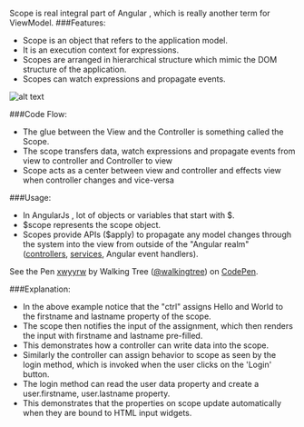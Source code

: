 Scope is  real integral part of Angular , which is really another term for  ViewModel.
###Features:
* Scope is an object that refers to the application model.
* It is an execution context for expressions. 
* Scopes are arranged in hierarchical structure which mimic the DOM structure of the application.
* Scopes can watch expressions and propagate events.

![alt text](http://csharpcorner.mindcrackerinc.netdna-cdn.com/UploadFile/dev4634/scope-in-angular-js-for-begineers/Images/scope1.jpg "MVC")


###Code Flow:
*	The glue between the View and the Controller is something called the Scope.
*	The scope transfers data, watch expressions and propagate events from view to controller and Controller to view
*	Scope acts as a center between view and controller and effects view when controller changes and vice-versa

###Usage:
* In AngularJs , lot of objects or variables that start with $. 
* $scope represents the scope object.
*	Scopes provide APIs ($apply) to propagate any model changes through the system into the view from outside of the "Angular realm" (<a class="x-grid-item"  href='/slidedeck/#1. Overview/2 Core-Concepts/13. Controller' target="_blank">controllers</a>, <a class="x-grid-item"  href='/slidedeck/#1. Overview/2 Core-Concepts/17. Service' target="_blank">services</a>, Angular event handlers).

<p data-height="268" data-theme-id="0" data-slug-hash="xwyyrw" data-default-tab="result" data-user="walkingtree" class='codepen'>See the Pen <a href='http://codepen.io/walkingtree/pen/xwyyrw/'>xwyyrw</a> by Walking Tree (<a href='http://codepen.io/walkingtree'>@walkingtree</a>) on <a href='http://codepen.io'>CodePen</a>.</p><script async src="//assets.codepen.io/assets/embed/ei.js"></script>

###Explanation:
*	In the above example notice that the "ctrl" assigns Hello and World to the firstname and lastname property of the scope.
*	The scope then notifies the input of the assignment, which then renders the input with firstname and lastname  pre-filled.
*	This demonstrates how a controller can write data into the scope.	
*	Similarly the controller can assign behavior to scope as seen by the login method, which is invoked when the user clicks on the 'Login' button.
*	The login method can read the user data property and create a user.firstname, user.lastname  property.
* This demonstrates that the properties on scope update automatically when they are bound to HTML input widgets.
